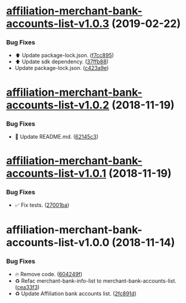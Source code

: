 # [affiliation-merchant-bank-accounts-list-v1.0.3](https://github.com/stone-payments/affiliation-web-components/compare/affiliation-merchant-bank-accounts-list-v1.0.2...affiliation-merchant-bank-accounts-list-v1.0.3) (2019-02-22)


### Bug Fixes

* :arrow_up: Update package-lock.json. ([f7cc895](https://github.com/stone-payments/affiliation-web-components/commit/f7cc895))
* :arrow_up: Update sdk dependency. ([37ffb88](https://github.com/stone-payments/affiliation-web-components/commit/37ffb88))
* Update package-lock.json. ([c423a9e](https://github.com/stone-payments/affiliation-web-components/commit/c423a9e))

# [affiliation-merchant-bank-accounts-list-v1.0.2](https://github.com/stone-payments/affiliation-web-components/compare/affiliation-merchant-bank-accounts-list-v1.0.1...affiliation-merchant-bank-accounts-list-v1.0.2) (2018-11-19)


### Bug Fixes

* :memo: Update README.md. ([62145c3](https://github.com/stone-payments/affiliation-web-components/commit/62145c3))

# [affiliation-merchant-bank-accounts-list-v1.0.1](https://github.com/stone-payments/affiliation-web-components/compare/affiliation-merchant-bank-accounts-list-v1.0.0...affiliation-merchant-bank-accounts-list-v1.0.1) (2018-11-19)


### Bug Fixes

* :white_check_mark: Fix tests. ([27001ba](https://github.com/stone-payments/affiliation-web-components/commit/27001ba))

# affiliation-merchant-bank-accounts-list-v1.0.0 (2018-11-14)


### Bug Fixes

* :fire: Remove code. ([604249f](https://github.com/stone-payments/affiliation-web-components/commit/604249f))
* :recycle: Refac merchant-bank-info-list to merchant-bank-accounts-list. ([cea33f3](https://github.com/stone-payments/affiliation-web-components/commit/cea33f3))
* :recycle: Update Affiliation bank accounts list. ([2fc891d](https://github.com/stone-payments/affiliation-web-components/commit/2fc891d))

